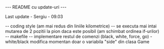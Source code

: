 
--- README cu update-uri ---

Last update - Sergiu - 09.03

-- coding style (am mai redus din liniile kilometrice)
-- se executa mai intai mutarea de 2 pozitii la pion daca este posibil (am
schimbat ordinea if-urilor)
-- makefile
-- implementare restul de comenzi (black, white, force, go) - white/black
modifica momentan doar o variabila "side" din clasa Game